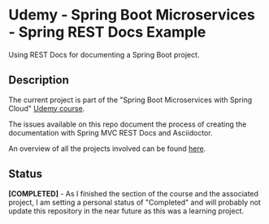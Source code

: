 # Udemy - Spring Boot Microservices - Spring REST Docs Example
Using REST Docs for documenting a Spring Boot project.

## Description
The current project is part of the "Spring Boot Microservices with Spring Cloud" [Udemy course](https://www.udemy.com/course/spring-boot-microservices-with-spring-cloud-beginner-to-guru/). 

The issues available on this repo document the process of creating the documentation with Spring MVC REST Docs and Asciidoctor.

An overview of all the projects involved can be found [here](../../..).

## Status
**[COMPLETED]** - As I finished the section of the course and the associated project, I am setting a personal status of "Completed" and will probably not update this repository in the near future as this was a learning project.
